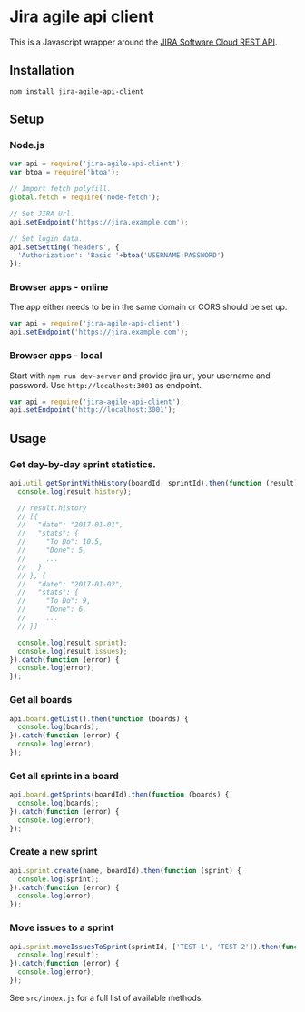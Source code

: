 # Jira agile api client
This is a Javascript wrapper around the [JIRA Software Cloud REST API](https://docs.atlassian.com/jira-software/REST/cloud/).

## Installation
`npm install jira-agile-api-client`

## Setup

### Node.js
```javascript
var api = require('jira-agile-api-client');
var btoa = require('btoa');

// Import fetch polyfill.
global.fetch = require('node-fetch');

// Set JIRA Url.
api.setEndpoint('https://jira.example.com');

// Set login data.
api.setSetting('headers', {
  'Authorization': 'Basic '+btoa('USERNAME:PASSWORD')
});
```

### Browser apps - online
The app either needs to be in the same domain or CORS should be set up.
```javascript
var api = require('jira-agile-api-client');
api.setEndpoint('https://jira.example.com');
```

### Browser apps - local
Start with `npm run dev-server` and provide jira url, your username and password. Use `http://localhost:3001` as endpoint.
```javascript
var api = require('jira-agile-api-client');
api.setEndpoint('http://localhost:3001');
```

## Usage

### Get day-by-day sprint statistics.
```javascript
api.util.getSprintWithHistory(boardId, sprintId).then(function (result) {
  console.log(result.history);

  // result.history
  // [{
  //   "date": "2017-01-01",
  //   "stats": {
  //     "To Do": 10.5,
  //     "Done": 5,
  //     ...
  //   }
  // }, {
  //   "date": "2017-01-02",
  //   "stats": {
  //     "To Do": 9,
  //     "Done": 6,
  //     ...
  // }]

  console.log(result.sprint);
  console.log(result.issues);
}).catch(function (error) {
  console.log(error);
});
```

### Get all boards
```javascript
api.board.getList().then(function (boards) {
  console.log(boards);
}).catch(function (error) {
  console.log(error);
});
```

### Get all sprints in a board
```javascript
api.board.getSprints(boardId).then(function (boards) {
  console.log(boards);
}).catch(function (error) {
  console.log(error);
});
```

### Create a new sprint
```javascript
api.sprint.create(name, boardId).then(function (sprint) {
  console.log(sprint);
}).catch(function (error) {
  console.log(error);
});
```

### Move issues to a sprint
```javascript
api.sprint.moveIssuesToSprint(sprintId, ['TEST-1', 'TEST-2']).then(function (result) {
  console.log(result);
}).catch(function (error) {
  console.log(error);
});
```

See `src/index.js` for a full list of available methods.
